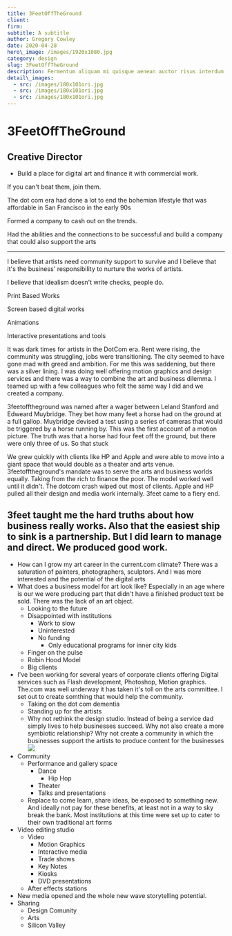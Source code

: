 ```yaml
---
title: 3FeetOffTheGround
client:
firm: 
subtitle: A subtitle
author: Gregory Cowley
date: 2020-04-28
hero\_image: /images/1920x1080.jpg
category: design
slug: 3FeetOffTheGround
description: Fermentum aliquam mi quisque aenean auctor risus interdum quam ac placerat duis penatibus, pulvinar ad mus vivamus leo at sem nullam nisl aliquet. Feugiat dis litora maecenas adipiscing cubilia vestibulum, purus nunc congue hendrerit sociosqu. Diam posuere lacus tincidunt commodo natoque lorem metus nec mollis, inceptos turpis luctus proin dapibus varius nunc nam mauris, sagittis aliquet sed nostra dignissim risus aenean volutpat.
detail\_images: 
  - src: /images/180x101ori.jpg
  - src: /images/180x101ori.jpg
  - src: /images/180x101ori.jpg
---
```


# 3FeetOffTheGround
## Creative Director

* Build a place for digital art and finance it with commercial work.

If you can't beat them, join them.

The dot com era had done a lot to end the bohemian lifestyle that was affordable in San Francisco in the early 90s

Formed a company to cash out on the trends. 

Had the abilities and the connections to be successful and build a company that could also support the arts

---- 

I believe that artists need community support to survive and I believe that it's the business' responsibility to nurture the works of artists.

I believe that idealism doesn't write checks, people do. 

Print Based Works

Screen based digital works

Animations

Interactive presentations and tools

It was dark times for artists in the DotCom era. Rent were rising, the community was struggling, jobs were transitioning. The city seemed to have gone mad with greed and ambition. For me this was saddening, but there was a silver lining. I was doing well offering motion graphics and design services and there was a way to combine the art and business dilemma. I teamed up with a few colleagues who felt the same way I did and we created a company.

3feetofftheground was named after a wager between Leland Stanford and Edweard Muybridge. They bet how many feet a horse had on the ground at a full gallop. Muybridge devised a test using a series of cameras that would be triggered by a horse running by. This was the first account of a motion picture. The truth was that a horse had four feet off the ground, but there were only three of us. So that stuck

We grew quickly with clients like HP and Apple and were able to move into a giant space that would double as a theater and arts venue. 3feetofftheground's mandate was to serve the arts and business worlds equally. Taking from the rich to finance the poor. The model worked well until it didn't. The dotcom crash wiped out most of clients. Apple and HP pulled all their design and media work internally. 3feet came to a fiery end.

3feet taught me the hard truths about how business really works. Also that the easiest ship to sink is a partnership. But I did learn to manage and direct. We produced good work.
---- 

* How can I grow my art career in the current.com climate? There was a saturation of painters, photographers, sculptors. And I was more interested and the potential of the digital arts  
* What does a business model for art look like? Especially in an age where is our we were producing part that didn't have a finished product text be sold. There was the lack of an art object.
	* Looking to the future
	* Disappointed with institutions
		* Work to slow
		* Uninterested
		* No funding
			* Only educational programs for inner city kids
	* Finger on the pulse
	* Robin Hood Model
	* Big clients
* I've been working for several years of corporate clients offering Digital services such as Flash development, Photoshop, Motion graphics. The.com was well underway it has taken it's toll on the arts committee. I set out to create somthing that would help the community.
	* Taking on the dot com dementia
	* Standing up for the artists
	* Why not rethink the design studio. Instead of being a service dad simply lives to help businesses succeed. Why not also create a more symbiotic relationship? Why not create a community in which the businesses support the artists to produce content for the businesses  ![][image-1]
* Community
	* Performance and gallery space
		* Dance
			* Hip Hop
		* Theater
		* Talks and presentations
	* Replace to come learn, share ideas, be exposed to something new. And ideally not pay for these benefits, at least not in a way to sky break the bank. Most institutions at this time were set up to cater to their own traditional art forms
* Video editing studio
	* Video
		* Motion Graphics
		* Interactive media
		* Trade shows
		* Key Notes
		* Kiosks
		* DVD presentations
	* After effects stations
* New media opened and the whole new wave storytelling potential.  
* Sharing
	* Design Comunity
	* Arts
	* Silicon Valley
				

[image-1]:	/Users/gregorycowley/Desktop/architectural-sketch-6-mih3m.jpg